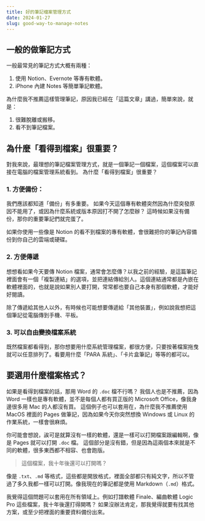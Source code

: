 ```yaml
---
title: 好的筆記檔案管理方式
date: 2024-01-27
slug: good-way-to-manage-notes
---
```


## 一般的做筆記方式

一般最常見的筆記方式大概有兩種：

1. 使用 Notion、Evernote 等專有軟體。
2. iPhone 內建 Notes 等簡單筆記軟體。

為什麼我不推薦這樣管理筆記，原因我已經在「這篇文章」講過，簡單來說，就是：

1. 很難脫離或搬移。
2. 看不到筆記檔案。

## 為什麼「看得到檔案」很重要？

對我來說，最理想的筆記檔案管理方式，就是一個筆記一個檔案，這個檔案可以直接在電腦的檔案管理系統看到。
為什麼「看得到檔案」很重要？

### 1. 方便備份：

我們應該都知道「備份」有多重要。
如果今天這個專有軟體突然因為什麼突發原因不能用了，或因為什麼系統或版本原因打不開了怎麼辦？
這時候如果沒有備份，那你的重要筆記們就完蛋了。

如果你使用一些像是 Notion 的看不到檔案的專有軟體，會很難把你的筆記內容備份到你自己的雲端或硬碟。

### 2. 方便傳遞

想想看如果今天要傳 Notion 檔案，通常會怎麼傳？以我之前的經驗，是這篇筆記裡面會有一個「複製連結」的選項，並把連結傳給別人。這個連結通常都是內嵌在軟體裡面的，也就是說如果別人要打開，常常都也要自己本身有那個軟體，才能好好閱讀。

除了傳遞給其他人以外，有時候也可能想要傳遞給「其他裝置」，例如說我想把這個筆記從電腦傳到手機、平板。

### 3. 可以自由變換檔案系統

既然檔案都看得到，那你想要用什麼系統管理檔案，都很方便，只要按著檔案拖曳就可以任意排列了。看要用什麼「PARA 系統」、「卡片盒筆記」等等的都可以。

## 要選用什麼檔案格式？

如果是看得到檔案的話，那用 Word 的 `.doc` 檔不行嗎？
我個人也是不推薦，因為 Word 一樣也是專有軟體，並不是每個人都有買正版的 Microsoft Office，像我身邊很多用 Mac 的人都沒有買。
這個例子也可以套用在，為什麼我不推薦使用 MacOS 裡面的 Pages 做筆記，因為如果今天你突然想換 Windows 或 Linux 的作業系統，一樣會很麻煩。

你可能會想說，誒可是就算沒有一樣的軟體，還是一樣可以打開檔案跟編輯啊，像是 Pages 就可以打開 `.doc` 檔。
這個部分是沒有錯，但是因為這兩個本來就是不同的軟體，很多東西都不相容、也會跑版。

> 這個檔案，我十年後還可以打開嗎？

像是 `.txt`、`.md` 等格式，這些都是開放格式，裡面全部都只有純文字，所以不管過了多久我都一樣可以打開。像我現在的筆記都是使用 Markdown（`.md`）格式。

我覺得這個問題可以套用在所有領域上。例如打譜軟體 Finale、編曲軟體 Logic Pro 這些檔案，我十年後還打得開嗎？
如果沒辦法肯定，那我覺得就要有找其他方案，或至少把裡面的重要資料備份出來。
